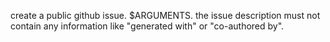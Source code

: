 create a public github issue. $ARGUMENTS. the issue description must not contain any information like "generated with" or "co-authored by".
